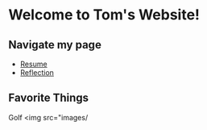 # Welcome to Tom's Website!

## Navigate my page
* [Resume](resume.md)
* [Reflection](reflection.md)

## **Favorite Things**
Golf
<img src="images/
